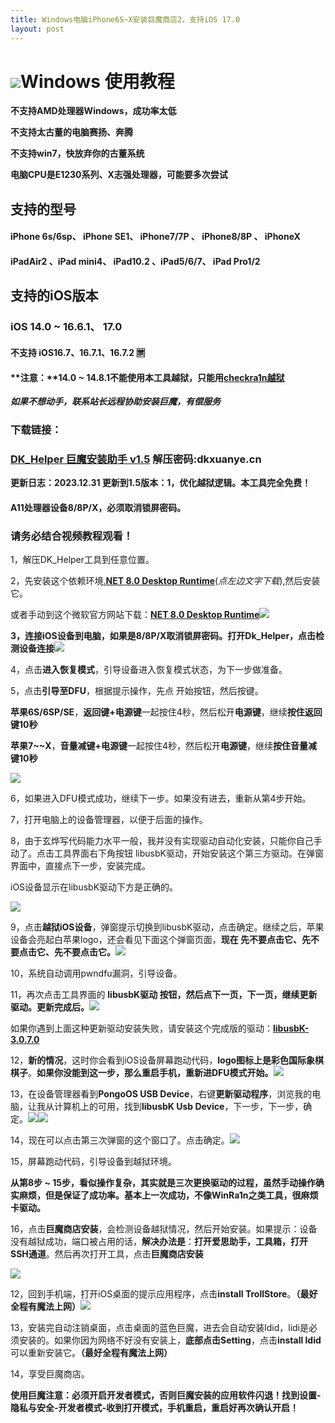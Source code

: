 ```yaml
---
title: Windows电脑iPhone6S~X安装巨魔商店2，支持iOS 17.0
layout: post
---
```

# ![](https://dkxuanye.cn/wp-content/uploads/2023/11/09ece245df43ddc52c8779b16704bce.png)Windows 使用教程

**不支持AMD处理器Windows，成功率太低**

**不支持太古董的电脑赛扬、奔腾**

**不支持win7，快放弃你的古董系统**

**电脑CPU是E1230系列、X志强处理器，可能要多次尝试**

## 支持的型号

#### **iPhone 6s/6sp、 iPhone SE1、 iPhone7/7P 、 iPhone8/8P 、 iPhoneX**

#### **iPadAir2 、iPad mini4、 iPad10.2  、iPad5/6/7、 iPad Pro1/2**

## 支持的iOS版本

### iOS 14.0 ~ 16.6.1、 17.0

#### 不支持 iOS16.7、16.7.1、16.7.2 🈲

#### **注意：**14.0 ~ 14.8.1不能使用本工具越狱，只能用[checkra1n越狱](https://dkxuanye.cn/?p=2817)

**_如果不想动手，联系站长远程协助安装巨魔，有偿服务_**

### **下载链接**：

### [DK\_Helper 巨魔安装助手 v1.5](https://wwiq.lanzouv.com/iLS8t1ji8zuh) 解压密码:dkxuanye.cn

**更新日志：2023.12.31 更新到1.5版本：1，优化越狱逻辑。本工具完全免费！**

#### **A11处理器设备8/8P/X，必须取消锁屏密码。**

### 请务必结合视频教程观看！

1，解压DK\_Helper工具到任意位置。

2，先安装这个依赖环境[.**NET 8.0 Desktop Runtime**](https://wwiq.lanzoub.com/itK131hdvikb)(_点左边文字下载_),然后安装它。

或者手动到这个微软官方网站下载：[**NET 8.0 Desktop Runtime**](https://dotnet.microsoft.com/en-us/download/dotnet/8.0)![](https://dkxuanye.cn/wp-content/uploads/2023/11/截屏2023-12-10-10.46.40.png)

**3，连接iOS设备到电脑，如果是8/8P/X取消锁屏密码。打开Dk\_Helper，点击检测设备连接![](https://dkxuanye.cn/wp-content/uploads/2023/11/09ece245df43ddc52c8779b16704bce.png)**

4，点击**进入恢复模式**，引导设备进入恢复模式状态，为下一步做准备。

5，点击**引导至DFU**，根据提示操作，先点 开始按钮，然后按键。

**苹果6S/6SP/SE**，**返回键+电源键**一起按住4秒，然后松开**电源键**，继续**按住返回键10秒**

**苹果7~~X**，**音量减键+电源键**一起按住4秒，然后松开**电源键**，继续**按住音量减键10秒**

![](https://dkxuanye.cn/wp-content/uploads/2023/11/ea6032372f0013c64a26abf601fc6a9.png)

6，如果进入DFU模式成功，继续下一步。如果没有进去，重新从第4步开始。

7，打开电脑上的设备管理器，以便于后面的操作。

8，由于玄烨写代码能力水平一般，我并没有实现驱动自动化安装，只能你自己手动了。点击工具界面右下角按钮 libusbK驱动，开始安装这个第三方驱动。在弹窗界面中，直接点下一步，安装完成。

iOS设备显示在libusbK驱动下方是正确的。

![](https://dkxuanye.cn/wp-content/uploads/2023/11/e90b8af0d8e9cb8c6947058d0f79434.png)

9，点击**越狱iOS设备**，弹窗提示切换到libusbK驱动，点击确定。继续之后，苹果设备会亮起白苹果logo，还会看见下面这个弹窗页面，**现在 先不要点击它、先不要点击它、先不要点击它。![](https://dkxuanye.cn/wp-content/uploads/2023/11/3c0e97e7b2878621dcea2767f2620f9.png)**

10，系统自动调用pwndfu漏洞，引导设备。

11，再次点击工具界面的 **libusbK驱动 按钮，然后点下一页，下一页，继续更新驱动。更新完成后。![](https://dkxuanye.cn/wp-content/uploads/2023/12/1b7fbe9e23d95635457c75052bef6b71.jpg)**

如果你遇到上面这种更新驱动安装失败，请安装这个完成版的驱动：[**libusbK-3.0.7.0**](https://wwiq.lanzouv.com/iabem1it04jc)

12，**新的情况**，这时你会看到iOS设备屏幕跑动代码，**logo图标上是彩色国际象棋棋子**。**如果你没能到这一步，那么重启手机，重新进DFU模式开始。**![](https://dkxuanye.cn/wp-content/uploads/2023/11/9b3cb0bcb4843637aa1aeee8af7a975-768x1024.jpg)

13，在设备管理器看到**PongoOS USB Device**，右键**更新驱动程序**，浏览我的电脑，让我从计算机上的可用，找到**libusbK Usb Device**，下一步，下一步，确定。![](https://dkxuanye.cn/wp-content/uploads/2023/11/6b22db178f88f70c92fecd81a29f7be.png)![](https://dkxuanye.cn/wp-content/uploads/2023/11/e90b8af0d8e9cb8c6947058d0f79434.png)

14，现在可以点击第三次弹窗的这个窗口了。点击确定。![](https://dkxuanye.cn/wp-content/uploads/2023/11/3c0e97e7b2878621dcea2767f2620f9.png)

15，屏幕跑动代码，引导设备到越狱环境。

**从第8步 ~ 15步，看似操作复杂，其实就是三次更换驱动的过程，虽然手动操作确实麻烦，但是保证了成功率。基本上一次成功，不像WinRa1n之类工具，很麻烦卡驱动。**

16，点击**巨魔商店安装**，会检测设备越狱情况，然后开始安装。如果提示：设备没有越狱成功，端口被占用的话，**解决办法是**：**打开爱思助手，工具箱，打开SSH通道**。然后再次打开工具，点击**巨魔商店安装**

![](https://dkxuanye.cn/wp-content/uploads/2023/11/b7e05f15c7334ca4af7f3b1d10aceb4.png)

12，回到手机端，打开iOS桌面的提示应用程序，点击**install TrollStore**。**（最好全程有魔法上网）![](https://dkxuanye.cn/wp-content/uploads/2023/11/2023_11_30_22_07_IMG_0002.png)**

13，安装完自动注销桌面，点击桌面的蓝色巨魔，进去会自动安装ldid，lidi是必须安装的。如果你因为网络不好没有安装上，**底部点击Setting**，点击**install ldid**可以重新安装它。**（最好全程有魔法上网）**

14，享受巨魔商店。

**使用巨魔注意：必须开启开发者模式，否则巨魔安装的应用软件闪退！找到设置-隐私与安全-开发者模式-收到打开模式，手机重启，重启好再次确认开启！**
